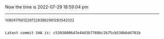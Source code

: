 Now the time is 2022-07-29 18:59:04 pm

---

<small>148041790122972283892961283542022</small>

```txt

Latest commit SHA is: c5393800647e44d3b77606c2b75cb530b6d4701b
```

